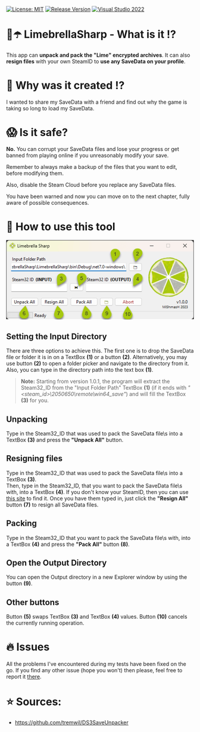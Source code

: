 [![License: MIT](https://img.shields.io/badge/License-Unlicense-blueviolet.svg)](https://opensource.org/licenses/MIT)
[![Release Version](https://img.shields.io/github/v/tag/mi5hmash/LimebrellaSharp?label=version)](https://github.com/mi5hmash/LimebrellaSharp/releases/latest)
[![Visual Studio 2022](https://img.shields.io/badge/VS%202022-blueviolet?logo=visualstudio&logoColor=white)](https://visualstudio.microsoft.com/)

# 🍋☂️ LimebrellaSharp - What is it :interrobang:
This app can **unpack and pack the "Lime" encrypted archives**. It can also **resign files** with your own SteamID to **use any SaveData on your profile**.

# 🤯 Why was it created :interrobang:
I wanted to share my SaveData with a friend and find out why the game is taking so long to load my SaveData.

# :scream: Is it safe?
**No.** You can corrupt your SaveData files and lose your progress or get banned from playing online if you unreasonably modify your save.

Remember to always make a backup of the files that you want to edit, before modifying them.

Also, disable the Steam Cloud before you replace any SaveData files.

You have been warned and now you can move on to the next chapter, fully aware of possible consequences.

# :scroll: How to use this tool

<img src="https://github.com/mi5hmash/LimebrellaSharp/blob/main/.resources/images/MainWindow.png" alt="MainWindow"/>

## Setting the Input Directory
There are three options to achieve this. The first one is to drop the SaveData file or folder it is in on a TextBox **(1)** or a button **(2)**. Alternatively, you may use button **(2)** to open a folder picker and navigate to the directory from it. Also, you can type in the directory path into the text box **(1)**.

> **Note:** Starting from version 1.0.1, the program will extract the Steam32_ID from the "Input Folder Path" TextBox **(1)** (if it ends with *"<steam_id>\2050650\remote\win64_save"*) and will fill the TextBox **(3)** for you.

## Unpacking
Type in the Steam32_ID that was used to pack the SaveData file\s into a TextBox **(3)** and press the **"Unpack All"** button.

## Resigning files
Type in the Steam32_ID that was used to pack the SaveData file\s into a TextBox **(3)**.   
Then, type in the Steam32_ID, that you want to pack the SaveData file\s with, into a TextBox **(4)**. If you don't know your SteamID, then you can use [this site](https://www.steamidfinder.com) to find it. Once you have them typed in, just click the **"Resign All"** button **(7)** to resign all SaveData files.

## Packing
Type in the Steam32_ID that you want to pack the SaveData file\s with, into a TextBox **(4)** and press the **"Pack All"** button **(8)**.

## Open the Output Directory
You can open the Output directory in a new Explorer window by using the button **(9)**.

## Other buttons
Button **(5)** swaps TextBox **(3)** and TextBox **(4)** values.
Button **(10)** cancels the currently running operation.

# :fire: Issues
All the problems I've encountered during my tests have been fixed on the go. If you find any other issue (hope you won't) then please, feel free to report it [there](https://github.com/mi5hmash/LimebrellaSharp/issues).
# :star: Sources:
* https://github.com/tremwil/DS3SaveUnpacker
